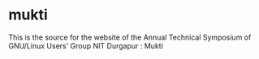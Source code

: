 mukti
=====

This is the source for the website of the Annual Technical Symposium of GNU/Linux Users' Group NIT Durgapur : Mukti